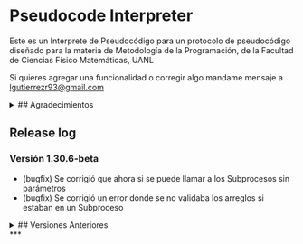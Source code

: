 # Pseudocode Interpreter

Este es un Interprete de Pseudocódigo para un protocolo de pseudocódigo diseñado para la materia de Metodología de la Programación, de la Facultad de Ciencias Físico Matemáticas, UANL


Si quieres agregar una funcionalidad o corregir algo mandame mensaje a lgutierrezr93@gmail.com

<details>
  <summary>## Agradecimientos</summary>
Quiero agradecer a todas las personas que han probado, reportado errores y sugerido mejoras para este proyecto.

En especial a:

- [@arnoldae9](https://github.com/arnoldae9) por ayudar en la detección de bugs en la 1.30.5-beta.

¡Gracias por hacer este proyecto mejor!
</details>


## Release log 

### Versión 1.30.6-beta
- (bugfix) Se corrigió que ahora si se puede llamar a los Subprocesos sin parámetros
- (bugfix) Se corrigió un error donde se no validaba los arreglos si estaban en un Subproceso

<details>
  <summary>## Versiones Anteriores</summary>
### Versión 1.30.5-beta
- Se agregaron 30 palabras reservadas
- Se agregó argparse para recibir el archivo, versión y exportar
- Se compiló en linux
</details>
***
